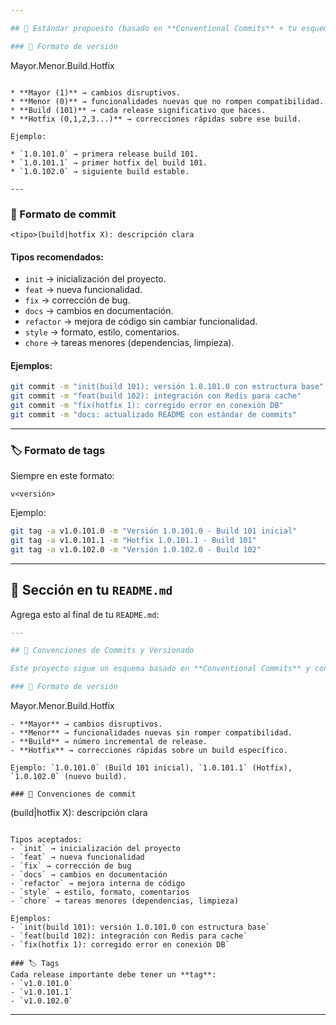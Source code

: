 ```yaml
---

## 📌 Estándar propuesto (basado en **Conventional Commits** + tu esquema de versión)

### 🔖 Formato de versión

```
Mayor.Menor.Build.Hotfix
```

* **Mayor (1)** → cambios disruptivos.
* **Menor (0)** → funcionalidades nuevas que no rompen compatibilidad.
* **Build (101)** → cada release significativo que haces.
* **Hotfix (0,1,2,3...)** → correcciones rápidas sobre ese build.

Ejemplo:

* `1.0.101.0` → primera release build 101.
* `1.0.101.1` → primer hotfix del build 101.
* `1.0.102.0` → siguiente build estable.

---
```


### 📝 Formato de commit

```
<tipo>(build|hotfix X): descripción clara
```

#### Tipos recomendados:

- `init` → inicialización del proyecto.
- `feat` → nueva funcionalidad.
- `fix` → corrección de bug.
- `docs` → cambios en documentación.
- `refactor` → mejora de código sin cambiar funcionalidad.
- `style` → formato, estilo, comentarios.
- `chore` → tareas menores (dependencias, limpieza).

#### Ejemplos:

```bash
git commit -m "init(build 101): versión 1.0.101.0 con estructura base"
git commit -m "feat(build 102): integración con Redis para cache"
git commit -m "fix(hotfix 1): corregido error en conexión DB"
git commit -m "docs: actualizado README con estándar de commits"
```

---

### 🏷️ Formato de tags

Siempre en este formato:

```
v<versión>
```

Ejemplo:

```bash
git tag -a v1.0.101.0 -m "Versión 1.0.101.0 - Build 101 inicial"
git tag -a v1.0.101.1 -m "Hotfix 1.0.101.1 - Build 101"
git tag -a v1.0.102.0 -m "Versión 1.0.102.0 - Build 102"
```

---

## 📄 Sección en tu `README.md`

Agrega esto al final de tu `README.md`:

```markdown
---

## 📌 Convenciones de Commits y Versionado

Este proyecto sigue un esquema basado en **Conventional Commits** y control de versión extendido:

### 🔖 Formato de versión
```

Mayor.Menor.Build.Hotfix

```
- **Mayor** → cambios disruptivos.
- **Menor** → funcionalidades nuevas sin romper compatibilidad.
- **Build** → número incremental de release.
- **Hotfix** → correcciones rápidas sobre un build específico.

Ejemplo: `1.0.101.0` (Build 101 inicial), `1.0.101.1` (Hotfix), `1.0.102.0` (nuevo build).

### 📝 Convenciones de commit
```

<tipo>(build|hotfix X): descripción clara

```

Tipos aceptados:
- `init` → inicialización del proyecto
- `feat` → nueva funcionalidad
- `fix` → corrección de bug
- `docs` → cambios en documentación
- `refactor` → mejora interna de código
- `style` → estilo, formato, comentarios
- `chore` → tareas menores (dependencias, limpieza)

Ejemplos:
- `init(build 101): versión 1.0.101.0 con estructura base`
- `feat(build 102): integración con Redis para cache`
- `fix(hotfix 1): corregido error en conexión DB`

### 🏷️ Tags
Cada release importante debe tener un **tag**:
- `v1.0.101.0`
- `v1.0.101.1`
- `v1.0.102.0`
```

---

